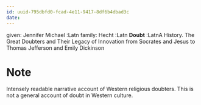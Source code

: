 ```yaml
---
id: uuid-795dbfd0-fcad-4e11-9417-8df6b4dbad3c
date: 
---
```


given: Jennifer Michael :Latn
family: Hecht :Latn
**Doubt** :LatnA History. The Great Doubters and Their Legacy of Innovation from Socrates and Jesus to Thomas Jefferson and Emily Dickinson
# Note
Intensely readable narrative account of Western religious doubters.  This is not a general account of doubt in Western culture.